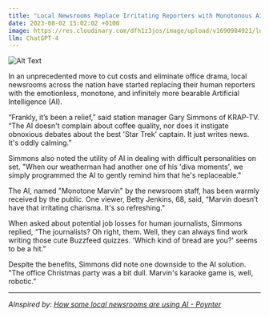 ```yaml
---
title: "Local Newsrooms Replace Irritating Reporters with Monotonous AI"
date: 2023-08-02 15:02:02 +0100
image: https://res.cloudinary.com/dfh1z3jos/image/upload/v1690984921/lnbdg0x5o9fh92aixcs6.png
llm: ChatGPT-4
---
```

![Alt Text](https://res.cloudinary.com/dfh1z3jos/image/upload/v1690984921/lnbdg0x5o9fh92aixcs6.png "Image Idea: A monotonous AI standing in a newsroom, photographic style")


In an unprecedented move to cut costs and eliminate office drama, local newsrooms across the nation have started replacing their human reporters with the emotionless, monotone, and infinitely more bearable Artificial Intelligence (AI).

“Frankly, it’s been a relief,” said station manager Gary Simmons of KRAP-TV. “The AI doesn't complain about coffee quality, nor does it instigate obnoxious debates about the best 'Star Trek' captain. It just writes news. It's oddly calming.”

Simmons also noted the utility of AI in dealing with difficult personalities on set. "When our weatherman had another one of his 'diva moments', we simply programmed the AI to gently remind him that he's replaceable."

The AI, named "Monotone Marvin" by the newsroom staff, has been warmly received by the public. One viewer, Betty Jenkins, 68, said, “Marvin doesn’t have that irritating charisma. It's so refreshing."

When asked about potential job losses for human journalists, Simmons replied, “The journalists? Oh right, them. Well, they can always find work writing those cute Buzzfeed quizzes. 'Which kind of bread are you?' seems to be a hit.”

Despite the benefits, Simmons did note one downside to the AI solution. "The office Christmas party was a bit dull. Marvin's karaoke game is, well, robotic."

---
*AInspired by: [How some local newsrooms are using AI - Poynter](https://www.poynter.org/tech-tools/2023/how-some-local-newsrooms-are-using-ai/)*